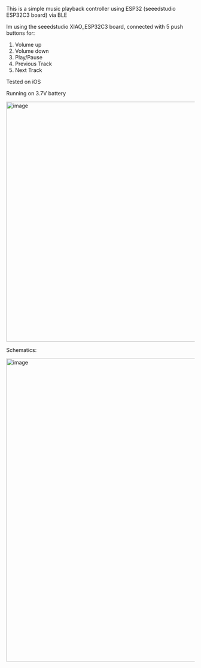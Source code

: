 This is a simple music playback controller using ESP32 (seeedstudio ESP32C3 board) via BLE

Im using the seeedstudio XIAO_ESP32C3 board, connected with 5 push buttons for:
1. Volume up
2. Volume down
3. Play/Pause
4. Previous Track
5. Next Track

Tested on iOS

Running on 3.7V battery

<img width="640" alt="image" src="https://github.com/user-attachments/assets/aac96c5f-5ce6-46c6-8ffc-5cb169384a93">

Schematics:

<img width="809" alt="image" src="https://github.com/user-attachments/assets/36d18d2e-c2b0-4db7-b936-8684fa4695a0">
